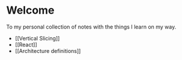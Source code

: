 # Welcome

To my personal collection of notes with the things I learn on my way.

* [[Vertical Slicing]]
* [[React]]
* [[Architecture definitions]]
